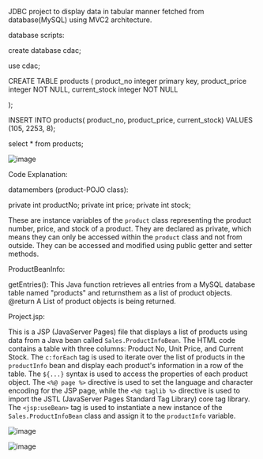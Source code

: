 JDBC project to display data in tabular manner fetched from database(MySQL) using MVC2 architecture.

database scripts:

create database cdac;

use cdac;

CREATE TABLE products
(
    product_no integer primary key,
    product_price integer NOT NULL,
    current_stock integer NOT NULL
    
);

INSERT INTO products(
	product_no, product_price, current_stock)
	VALUES (105, 2253, 8);
 
select * from products;

![image](https://github.com/NikhilNaik21/MVC2/assets/111115551/4fc7cbd7-f6b7-415b-b56b-970f56106c62)


Code Explanation:


datamembers (product-POJO class):

private int productNo;
	private int price;
	private int stock;

These are instance variables of the `product` class representing the product number, price, and
 stock of a product. They are declared as private, which means they can only be accessed within the
`product` class and not from outside. They can be accessed and modified using public getter and
setter methods.

ProductBeanInfo:
 
getEntries():
This Java function retrieves all entries from a MySQL database table named "products" and returnsthem as a list of product objects.
@return A List of product objects is being returned.


Project.jsp:

This is a JSP (JavaServer Pages) file that displays a list of products using data from a Java bean called `Sales.ProductInfoBean`. The HTML code contains a table with three columns: Product No, Unit Price, and Current Stock. The `c:forEach` tag is used to iterate over the list of products in the `productInfo` bean and display each product's information in a row of the table. The `${...}` syntax is used to access the properties of each product object. The `<%@ page %>` directive is used to set the language and character encoding for the JSP page, while the `<%@ taglib %>` directive is used to import the JSTL (JavaServer Pages Standard Tag Library) core tag library. The `<jsp:useBean>` tag is used to instantiate a new instance of the `Sales.ProductInfoBean` class and assign it to the `productInfo` variable.

![image](https://github.com/NikhilNaik21/MVC2/assets/111115551/ab6e4e77-3277-4f4e-9884-661845cd624f)

![image](https://github.com/NikhilNaik21/MVC2/assets/111115551/181bc70c-f831-42df-8bbf-7453a3345f13)



